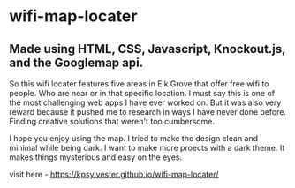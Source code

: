 # wifi-map-locater


## Made using HTML, CSS, Javascript, Knockout.js, and the Googlemap api. 

So this wifi locater features five areas in Elk Grove that offer free wifi to people. Who are near or in that specific location. I must say this is one of the most challenging web apps I have ever worked on. But it was also very reward because it pushed me to research in ways I have never done before. Finding creative solutions that weren't too cumbersome.

I hope you enjoy using the map. I tried to make the design clean and minimal while being dark. I want to make more proects with a dark theme. It makes things mysterious and easy on the eyes. 


visit here - https://kpsylvester.github.io/wifi-map-locater/
